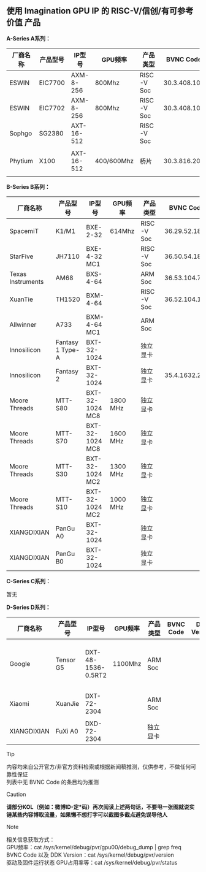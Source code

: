 ## 使用 Imagination GPU IP 的 RISC-V/信创/有可参考价值 产品



**A-Series A系列：**

| 厂商名称 | 产品型号 | IP型号     | GPU频率    | 产品类型   | BVNC Code    | DDK Version  | 来源/备注                                                    |
| -------- | -------- | ---------- | ---------- | ---------- | ------------ | ------------ | ------------------------------------------------------------ |
| ESWIN    | EIC7700  | AXM-8-256  | 800Mhz     | RISC-V Soc | 30.3.408.101 | 24.2@6643903 | 自购验证                                                     |
| ESWIN    | EIC7702  | AXM-8-256  | 800Mhz     | RISC-V Soc | 30.3.408.101 | 24.2@6643903 | 自购验证（使用EIC7700判断）                                  |
| Sophgo   | SG2380   | AXT-16-512 |            | RISC-V Soc |              |              | https://milkv.io/chips/sg2380                                |
| Phytium  | X100     | AXT-16-512 | 400/600Mhz | 桥片       | 30.3.816.20  | 1.16@6099580 | 自购验证（GPU频率根据文档可得有两种规格，同时还有不带GPU的版本） |

**B-Series B系列：**

| 厂商名称          | 产品型号         | IP型号          | GPU频率  | 产品类型   | BVNC Code     | DDK Version  | 来源/备注                                           |
| ----------------- | ---------------- | --------------- | -------- | ---------- | ------------- | ------------ | --------------------------------------------------- |
| SpacemiT          | K1/M1            | BXE-2-32        | 614Mhz   | RISC-V Soc | 36.29.52.182  | 24.2@6603887 | 自购验证                                            |
| StarFive          | JH7110           | BXE-4-32 MC1    |          | RISC-V Soc | 36.50.54.182  | 1.19         | 自购验证                                            |
| Texas Instruments | AM68             | BXS-4-64        |          | ARM Soc    | 36.53.104.796 | 24.2@6643903 | 自购验证                                            |
| XuanTie           | TH1520           | BXM-4-64        |          | RISC-V Soc | 36.52.104.182 | 1.17@6210866 | 自购验证                                            |
| Allwinner         | A733             | BXM-4-64 MC1    |          | ARM Soc    |               | 24.1         | https://www.notebookcheck-cn.com/A733.951900.0.html |
| Innosilicon       | Fantasy 1 Type-A | BXT-32-1024     |          | 独立显卡   |               |              | https://www.design-reuse-china.com/news/202202135   |
| Innosilicon       | Fantasy 2        | BXT-32-1024     |          | 独立显卡   | 35.4.1632.23  |              |                                                     |
| Moore Threads     | MTT-S80          | BXT-32-1024 MC8 | 1800 MHz | 独立显卡   |               |              |                                                     |
| Moore Threads     | MTT-S70          | BXT-32-1024 MC8 | 1600 MHz | 独立显卡   |               |              |                                                     |
| Moore Threads     | MTT-S30          | BXT-32-1024 MC2 | 1300 MHz | 独立显卡   |               |              |                                                     |
| Moore Threads     | MTT-S10          | BXT-32-1024 MC2 | 1000 MHz | 独立显卡   |               |              |                                                     |
| XIANGDIXIAN       | PanGu A0         | BXT-32-1024     |          | 独立显卡   |               |              |                                                     |
| XIANGDIXIAN       | PanGu B0         | BXT-32-1024     |          | 独立显卡   |               |              |                                                     |

**C-Series C系列：**

暂无

**D-Series D系列：**

| 厂商名称    | 产品型号  | IP型号             | GPU频率 | 产品类型 | BVNC Code | DDK Version | 来源/备注                                                    |
| ----------- | --------- | ------------------ | ------- | -------- | --------- | ----------- | ------------------------------------------------------------ |
| Google      | Tensor G5 | DXT-48-1536-0.5RT2 | 1100Mhz | ARM Soc  |           |             | https://www.androidpolice.com/google-pixel-10-tensor-g5-may-not-deliver-performance-boost/<br />同时根据官方网页显示DXT-48-1536型号为DXT-48-1536-0.5RT2<br />https://www.imaginationtech.com/product/img-dxt-48-1536/ |
| Xiaomi      | XuanJie   | DXT-72-2304        |         | ARM Soc  |           |             | 本处出处来源微博（内容已被删除出处无法考究），另有酷安来源为：CXT-48-1536<br />但根据IMG产品宣传文档推测为DXT系列 |
| XIANGDIXIAN | FuXi A0   | DXD-72-2304        |         | 独立显卡 |           |             | https://www.imaginationtech.com/products/gpu/img-dxd-gpu/    |


> [!TIP]
> 内容均来自公开官方/非官方资料检索或根据新闻稿推测，仅供参考，不做任何可靠性保证<br />列表中无 BVNC Code 的条目均为推测


> [!CAUTION]
>**请部分KOL（例如：微博ID-定*码）再次阅读上述两句话，不要甩一张图就说实锤某些内容博取流量，如果懒不想打字可以截图多截点避免误导他人**


> [!NOTE]
> 相关信息获取方式：<br />
> GPU频率：cat /sys/kernel/debug/pvr/gpu00/debug_dump | grep freq<br />
> BVNC Code 以及 DDK Version：cat /sys/kernel/debug/pvr/version <br />
> 驱动及固件运行状态 GPU占用率等：cat /sys/kernel/debug/pvr/status <br />
